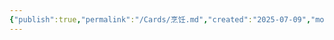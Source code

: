 ```yaml
---
{"publish":true,"permalink":"/Cards/烹饪.md","created":"2025-07-09","modified":"2025-07-09","published":"2025-07-10T00:16:43.345+08:00","cssclasses":""}
---
```


